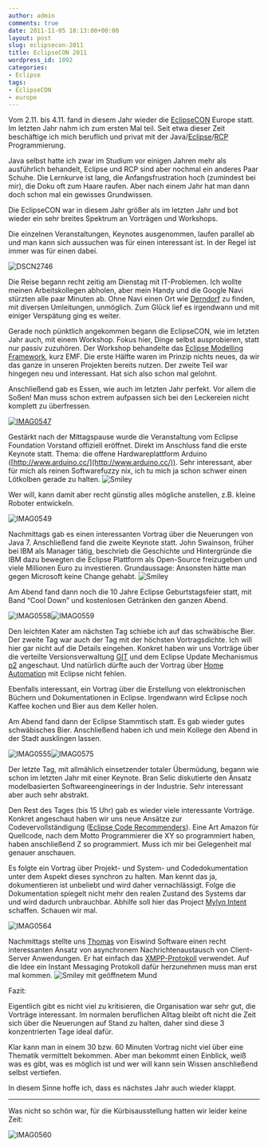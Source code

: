 ```yaml
---
author: admin
comments: true
date: 2011-11-05 18:13:00+00:00
layout: post
slug: eclipsecon-2011
title: EclipseCON 2011
wordpress_id: 1092
categories:
- Eclipse
tags:
- EclipseCON
- europe
---
```


Vom 2.11. bis 4.11. fand in diesem Jahr wieder die [EclipseCON](http://eclipsecon.org/) Europe statt. Im letzten Jahr nahm ich zum ersten Mal teil. Seit etwa dieser Zeit beschäftige ich mich beruflich und privat mit der Java/[Eclipse](http://eclipse.org/)/[RCP](http://wiki.eclipse.org/index.php/Rich_Client_Platform) Programmierung. 

Java selbst hatte ich zwar im Studium vor einigen Jahren mehr als ausführlich behandelt, Eclipse und RCP sind aber nochmal ein anderes Paar Schuhe. Die Lernkurve ist lang, die Anfangsfrustration hoch (zumindest bei mir), die Doku oft zum Haare raufen. Aber nach einem Jahr hat man dann doch schon mal ein gewisses Grundwissen.

Die EclipseCON war in diesem Jahr größer als im letzten Jahr und bot wieder ein sehr breites Spektrum an Vorträgen und Workshops.

Die einzelnen Veranstaltungen, Keynotes ausgenommen, laufen parallel ab und man kann sich aussuchen was für einen interessant ist. In der Regel ist immer was für einen dabei.

![DSCN2746](http://andydunkel.net/assets/uploads/2011/11/DSCN2746.jpg)

Die Reise begann recht zeitig am Dienstag mit IT-Problemen. Ich wollte meinen Arbeitskollegen abholen, aber mein Handy und die Google Navi stürzten alle paar Minuten ab. Ohne Navi einen Ort wie [Derndorf](http://de.wikipedia.org/wiki/Derndorf_(Kirchheim)) zu finden, mit diversen Umleitungen, unmöglich. Zum Glück lief es irgendwann und mit einiger Verspätung ging es weiter.

Gerade noch pünktlich angekommen begann die EclipseCON, wie im letzten Jahr auch, mit einem Workshop. Fokus hier, Dinge selbst ausprobieren, statt nur passiv zuzuhören. Der Workshop behandelte das [Eclipse Modelling Framework](http://www.eclipse.org/modeling/emf/), kurz EMF. Die erste Hälfte waren im Prinzip nichts neues, da wir das ganze in unseren Projekten bereits nutzen. Der zweite Teil war hingegen neu und interessant. Hat sich also schon mal gelohnt.

Anschließend gab es Essen, wie auch im letzten Jahr perfekt. Vor allem die Soßen! Man muss schon extrem aufpassen sich bei den Leckereien nicht komplett zu überfressen.

[![IMAG0547](http://andydunkel.net/assets/uploads/2011/11/IMAG0547_thumb.jpg)](http://andydunkel.net/assets/uploads/2011/11/IMAG0547.jpg)

Gestärkt nach der Mittagspause wurde die Veranstaltung vom Eclipse Foundation Vorstand offiziell eröffnet. Direkt im Anschluss fand die erste Keynote statt. Thema: die offene Hardwareplattform Arduino ([http://www.arduino.cc/](http://www.arduino.cc/)). Sehr interessant, aber für mich als reinen Softwarefuzzy nix, ich tu mich ja schon schwer einen Lötkolben gerade zu halten. ![Smiley](http://andydunkel.net/assets/uploads/2011/11/wlEmoticon-smile.png)

Wer will, kann damit aber recht günstig alles mögliche anstellen, z.B. kleine Roboter entwickeln.

![IMAG0549](http://andydunkel.net/assets/uploads/2011/11/IMAG0549.jpg)

Nachmittags gab es einen interessanten Vortrag über die Neuerungen von Java 7. Anschließend fand die zweite Keynote statt. John Swainson, früher bei IBM als Manager tätig, beschrieb die Geschichte und Hintergründe die IBM dazu bewegten die Eclipse Plattform als Open-Source freizugeben und viele Millionen Euro zu investieren. Grundaussage: Ansonsten hätte man gegen Microsoft keine Change gehabt. ![Smiley](http://andydunkel.net/assets/uploads/2011/11/wlEmoticon-smile.png)

Am Abend fand dann noch die 10 Jahre Eclipse Geburtstagsfeier statt, mit Band “Cool Down” und kostenlosen Getränken den ganzen Abend.

![IMAG0558](http://andydunkel.net/assets/uploads/2011/11/IMAG0558.jpg)![IMAG0559](http://andydunkel.net/assets/uploads/2011/11/IMAG0559.jpg)

Den leichten Kater am nächsten Tag schiebe ich auf das schwäbische Bier. Der zweite Tag war auch der Tag mit der höchsten Vortragsdichte. Ich will hier gar nicht auf die Details eingehen. Konkret haben wir uns Vorträge über die verteilte Versionsverwaltung [GIT](http://git-scm.com/) und dem Eclipse Update Mechanismus [p2](http://wiki.eclipse.org/Equinox/p2) angeschaut. Und natürlich dürfte auch der Vortrag über [Home Automation](http://code.google.com/p/openhab/) mit Eclipse nicht fehlen. 

Ebenfalls interessant, ein Vortrag über die Erstellung von elektronischen Büchern und Dokumentationen in Eclipse. Irgendwann wird Eclipse noch Kaffee kochen und Bier aus dem Keller holen.

Am Abend fand dann der Eclipse Stammtisch statt. Es gab wieder gutes schwäbisches Bier. Anschließend haben ich und mein Kollege den Abend in der Stadt ausklingen lassen.

![IMAG0555](http://andydunkel.net/assets/uploads/2011/11/IMAG0555.jpg)![IMAG0575](http://andydunkel.net/assets/uploads/2011/11/IMAG0575.jpg)

Der letzte Tag, mit allmählich einsetzender totaler Übermüdung, begann wie schon im letzten Jahr mit einer Keynote. Bran Selic diskutierte den Ansatz modelbasierten Softwareengineerings in der Industrie. Sehr interessant aber auch sehr abstrakt.

Den Rest des Tages (bis 15 Uhr) gab es wieder viele interessante Vorträge. Konkret angeschaut haben wir uns neue Ansätze zur Codevervollständigung ([Eclipse Code Recommenders](http://www.eclipse.org/recommenders/)). Eine Art Amazon für Quellcode, nach dem Motto Programmierer die XY so programmiert haben, haben anschließend Z so programmiert. Muss ich mir bei Gelegenheit mal genauer anschauen.

Es folgte ein Vortrag über Projekt- und System- und Codedokumentation unter dem Aspekt dieses synchron zu halten. Man kennt das ja, dokumentieren ist unbeliebt und wird daher vernachlässigt. Folge die Dokumentation spiegelt nicht mehr den realen Zustand des Systems dar und wird dadurch unbrauchbar. Abhilfe soll hier das Project [Mylyn Intent](http://wiki.eclipse.org/Intent) schaffen. Schauen wir mal.

![IMAG0564](http://andydunkel.net/assets/uploads/2011/11/IMAG0564.jpg)

Nachmittags stellte uns [Thomas](http://www.thomaskratz.name/?p=226) von Eiswind Software einen recht interessanten Ansatz von asynchronem Nachrichtenaustausch von Client-Server Anwendungen. Er hat einfach das [XMPP-Protokoll](http://en.wikipedia.org/wiki/Extensible_Messaging_and_Presence_Protocol) verwendet. Auf die Idee ein Instant Messaging Protokoll dafür herzunehmen muss man erst mal kommen. ![Smiley mit geöffnetem Mund](http://andydunkel.net/assets/uploads/2011/11/wlEmoticon-openmouthedsmile.png)

Fazit:

Eigentlich gibt es nicht viel zu kritisieren, die Organisation war sehr gut, die Vorträge interessant. Im normalen beruflichen Alltag bleibt oft nicht die Zeit sich über die Neuerungen auf Stand zu halten, daher sind diese 3 konzentrierten Tage ideal dafür.

Klar kann man in einem 30 bzw. 60 Minuten Vortrag nicht viel über eine Thematik vermittelt bekommen. Aber man bekommt einen Einblick, weiß was es gibt, was es möglich ist und wer will kann sein Wissen anschließend selbst vertiefen. 

In diesem Sinne hoffe ich, dass es nächstes Jahr auch wieder klappt.

* * *

 

Was nicht so schön war, für die Kürbisausstellung hatten wir leider keine Zeit:

![IMAG0560](http://andydunkel.net/assets/uploads/2011/11/IMAG0560.jpg)

